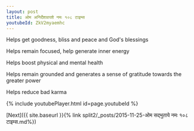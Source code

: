 ```yaml
---
layout: post
title: ओम अनिर्देशावपशे नमः १०८ टाइम्स
youtubeId: ZkV2myaemhc
---
```

 
 
Helps get goodness, bliss and peace and God's blessings
 
Helps remain focused, help generate inner energy 
 
Helps boost physical and mental health 
 
Helps remain grounded and generates a sense of gratitude towards the greater power 
 
Helps reduce bad karma
 
 
 
 


{% include youtubePlayer.html id=page.youtubeId %}
 
[Next]({{ site.baseurl }}{% link  split2/_posts/2015-11-25-ओम सद्भुताये नमः १०८ टाइम्स.md%})
 
